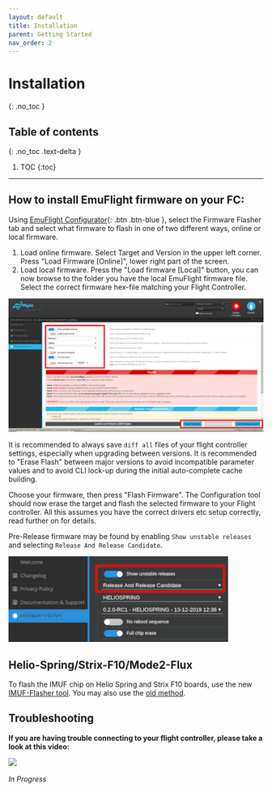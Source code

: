 ```yaml
---
layout: default
title: Installation
parent: Getting Started
nav_order: 2
---
```


# Installation
{: .no_toc }

## Table of contents
{: .no_toc .text-delta }

1. TOC
{:toc}

---

## How to install EmuFlight firmware on your FC:

Using <span class="fs-2">[EmuFlight Configurator](https://github.com/emuflight/EmuConfigurator/releases){: .btn .btn-blue }</span>, select the Firmware Flasher tab and select what firmware to flash in one of two different ways, online or local firmware.
  1. Load online firmware.
Select Target and Version in the upper left corner. Press "Load Firmware [Online]", lower right part of the screen.
  2. Load local firmware.
 Press the "Load firmware [Local]" button, you can now browse to the folder you have the local EmuFlight firmware file. Select the correct firmware hex-file matching your Flight Controller.

![EmuConfigurator](/assets/images/emuconfig.png)

It is recommended to always save `diff all` files of your flight controller settings, especially when upgrading between versions.  It is recommended to "Erase Flash" between major versions to avoid incompatible parameter values and to avoid CLI lock-up during the initial auto-complete cache building.

Choose your firmware, then press "Flash Firmware".  The Configuration tool should now erase the target and flash the selected firmware to your Flight controller. All this assumes you have the correct drivers etc setup correctly, read further on for details.

Pre-Release firmware may be found by enabling `Show unstable releases` and selecting `Release And Release Candidate`.

![Show Unstable Releases](/assets/images/show_unstable.png)

## Helio-Spring/Strix-F10/Mode2-Flux

To flash the IMUF chip on Helio Spring and Strix F10 boards, use the new [IMUF-Flasher tool](https://github.com/emuflight/Nemesis/releases/tag/imuf-flasher-0.1.0).  You may also use the [old method](https://github.com/emuflight/EmuFlight/wiki/Installing-EmuFlight#helio-springstrix-f10mode2-flux).

## Troubleshooting

**If you are having trouble connecting to your flight controller, please take a look at this video:**

[![](https://img.youtube.com/vi/m4ygG6Y5zXI/0.jpg)](https://www.youtube.com/watch?v=m4ygG6Y5zXI)

_In Progress_
